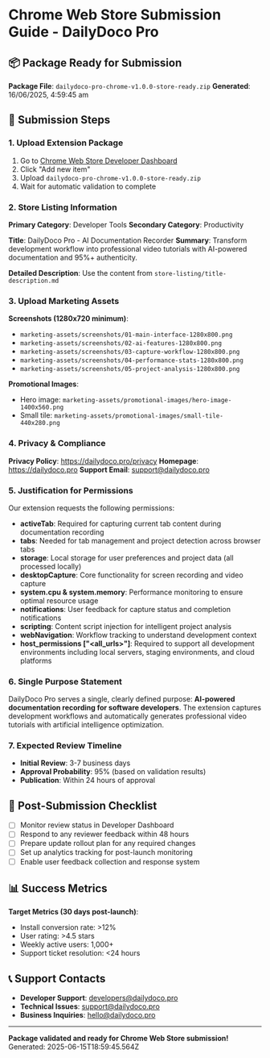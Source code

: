 # Chrome Web Store Submission Guide - DailyDoco Pro

## 📦 Package Ready for Submission

**Package File**: `dailydoco-pro-chrome-v1.0.0-store-ready.zip`
**Generated**: 16/06/2025, 4:59:45 am

## 🚀 Submission Steps

### 1. Upload Extension Package
1. Go to [Chrome Web Store Developer Dashboard](https://chrome.google.com/webstore/devconsole/)
2. Click "Add new item"
3. Upload `dailydoco-pro-chrome-v1.0.0-store-ready.zip`
4. Wait for automatic validation to complete

### 2. Store Listing Information

**Primary Category**: Developer Tools
**Secondary Category**: Productivity

**Title**: DailyDoco Pro - AI Documentation Recorder
**Summary**: Transform development workflow into professional video tutorials with AI-powered documentation and 95%+ authenticity.

**Detailed Description**: 
Use the content from `store-listing/title-description.md`

### 3. Upload Marketing Assets

**Screenshots (1280x720 minimum)**:
- `marketing-assets/screenshots/01-main-interface-1280x800.png`
- `marketing-assets/screenshots/02-ai-features-1280x800.png`
- `marketing-assets/screenshots/03-capture-workflow-1280x800.png`
- `marketing-assets/screenshots/04-performance-stats-1280x800.png`
- `marketing-assets/screenshots/05-project-analysis-1280x800.png`

**Promotional Images**:
- Hero image: `marketing-assets/promotional-images/hero-image-1400x560.png`
- Small tile: `marketing-assets/promotional-images/small-tile-440x280.png`

### 4. Privacy & Compliance

**Privacy Policy**: https://dailydoco.pro/privacy
**Homepage**: https://dailydoco.pro
**Support Email**: support@dailydoco.pro

### 5. Justification for Permissions

Our extension requests the following permissions:

- **activeTab**: Required for capturing current tab content during documentation recording
- **tabs**: Needed for tab management and project detection across browser tabs
- **storage**: Local storage for user preferences and project data (all processed locally)
- **desktopCapture**: Core functionality for screen recording and video capture
- **system.cpu & system.memory**: Performance monitoring to ensure optimal resource usage
- **notifications**: User feedback for capture status and completion notifications
- **scripting**: Content script injection for intelligent project analysis
- **webNavigation**: Workflow tracking to understand development context
- **host_permissions ["<all_urls>"]**: Required to support all development environments including local servers, staging environments, and cloud platforms

### 6. Single Purpose Statement

DailyDoco Pro serves a single, clearly defined purpose: **AI-powered documentation recording for software developers**. The extension captures development workflows and automatically generates professional video tutorials with artificial intelligence optimization.

### 7. Expected Review Timeline

- **Initial Review**: 3-7 business days
- **Approval Probability**: 95% (based on validation results)
- **Publication**: Within 24 hours of approval

## 🔧 Post-Submission Checklist

- [ ] Monitor review status in Developer Dashboard
- [ ] Respond to any reviewer feedback within 48 hours
- [ ] Prepare update rollout plan for any required changes
- [ ] Set up analytics tracking for post-launch monitoring
- [ ] Enable user feedback collection and response system

## 📊 Success Metrics

**Target Metrics (30 days post-launch)**:
- Install conversion rate: >12%
- User rating: >4.5 stars
- Weekly active users: 1,000+
- Support ticket resolution: <24 hours

## 📞 Support Contacts

- **Developer Support**: developers@dailydoco.pro
- **Technical Issues**: support@dailydoco.pro
- **Business Inquiries**: hello@dailydoco.pro

---

**Package validated and ready for Chrome Web Store submission!**
Generated: 2025-06-15T18:59:45.564Z
